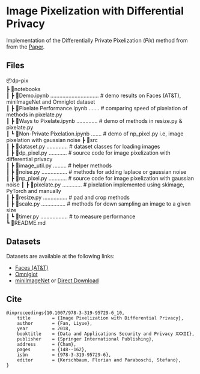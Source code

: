 

# Image Pixelization with Differential Privacy



Implementation of the  Differentially Private Pixelization (*Pix*) method from  from the [Paper](https://link.springer.com/chapter/10.1007/978-3-319-95729-6_10).

## Files

📦dp-pix  
 ┣ 📂notebooks   
 ┃ ┣ 📜Demo.ipynb ................................ # demo results on Faces (AT&T), miniImageNet and Omniglot dataset  
 ┃ ┣ 📜Pixelate Performance.ipynb ....... # comparing speed of pixelation of methods in pixelate.py  
 ┃ ┣ 📜Ways to Pixelate.ipynb .............. # demo of methods in resize.py & pixelate.py  
 ┃ ┗ 📜Non-Private Pixelation.ipynb ....... # demo of np_pixel.py i.e, image pixelation with gaussian noise
 ┣ 📂src  
 ┃ ┣ 📜dataset.py .............. # dataset classes for loading images    
 ┃ ┣ 📜dp_pixel.py ............ # source code for image pixelization with differential privacy  
 ┃ ┣ 📜image_util.py ......... # helper methods  
 ┃ ┣ 📜noise.py ................. # methods for adding laplace or gaussian noise  
 ┃ ┣ 📜np_pixel.py ............ # source code for image pixelization with gaussian noise
 ┃ ┣ 📜pixelate.py ............. # pixelation implemented using skimage, PyTorch and manually   
 ┃ ┣ 📜resize.py ................ # pad and crop methods  
 ┃ ┣ 📜scale.py ................ # methods for down sampling an image to a given size  
 ┃ ┗ 📜timer.py ..................  # to measure performance  
 ┗ 📜README.md



## Datasets

Datasets are available at the following links:

- [Faces (AT&T)](https://git-disl.github.io/GTDLBench/datasets/att_face_dataset/)
- [Omniglot](https://github.com/brendenlake/omniglot/tree/master/python)
- [miniImageNet](https://github.com/yaoyao-liu/mini-imagenet-tools) or [Direct Download](https://drive.google.com/uc?id=0B3Irx3uQNoBMQ1FlNXJsZUdYWEE)



## Cite

    @inproceedings{10.1007/978-3-319-95729-6_10,
        title        = {Image Pixelization with Differential Privacy},
        author       = {Fan, Liyue},
        year         = 2018,
        booktitle    = {Data and Applications Security and Privacy XXXII},
        publisher    = {Springer International Publishing},
        address      = {Cham},
        pages        = {148--162},
        isbn         = {978-3-319-95729-6},
        editor       = {Kerschbaum, Florian and Paraboschi, Stefano},
    }

